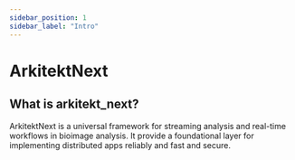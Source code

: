 ```yaml
---
sidebar_position: 1
sidebar_label: "Intro"
---
```


# ArkitektNext

## What is arkitekt_next?

ArkitektNext is a universal framework for streaming analysis and real-time workflows in bioimage analysis. It provide a foundational layer for implementing
distributed apps reliably and fast and secure.
